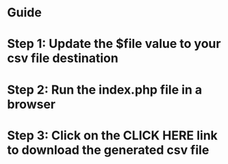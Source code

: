 # Guide
# Step 1: Update the $file value to your csv file destination
# Step 2: Run the index.php file in a browser
# Step 3: Click on the CLICK HERE link to download the generated csv file
